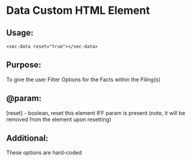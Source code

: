 # Data Custom HTML Element

## Usage:

`<sec-data reset="true"></sec-data>`

## Purpose:
To give the user Filter Options for the Facts within the Filing(s)

## @param:
[reset] - boolean, reset this element IFF param is present (note, it will be removed from the element upon resetting)

## Additional:
These options are hard-coded